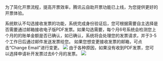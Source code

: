 为了简化开票流程，提高开票效率，腾讯云自助开票功能已上线，为您提供更好的开票体验。

系统默认不勾选接收发票的功能，系统完成身份验证后，您可根据需要自主选择是否需要通过邮箱接收电子版PDF发票。如果勾选需要，每个月6号系统会检测您上个月的的账单金额是否已确认，如已确认，系统将会处理您的发票请求，并于3-5个工作日后通过邮件发送发票给您。
如果您想变更接收发票的邮箱，可点击“Change Email”进行变更。
![](https://main.qcloudimg.com/raw/4226268dea044788b9281c10bc00409e.png)
由于各种原因，如果没有收到PDF发票，您可以选择申请补开发票过去6个月的发票。
![](https://main.qcloudimg.com/raw/792c07377278915d280236a049276c2c.png)

